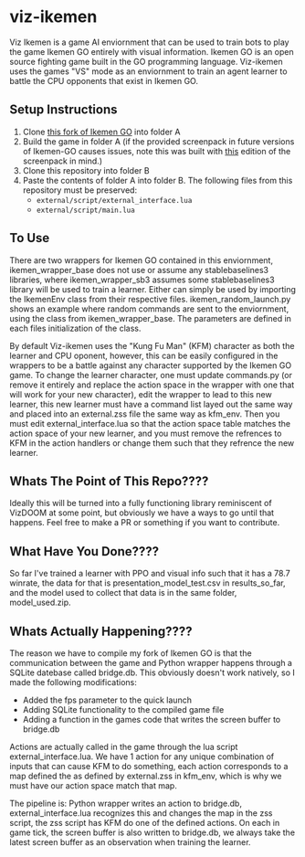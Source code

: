# viz-ikemen

Viz Ikemen is a game AI enviornment that can be used to train bots to play the game Ikemen GO entirely with visual information. Ikemen GO is an open source fighting game built in the GO programming language. Viz-ikemen uses the games "VS" mode as an enviornment to train an agent learner to battle the CPU opponents that exist in Ikemen GO.


## Setup Instructions

1. Clone [this fork of Ikemen GO](https://github.com/JohnAsaro/Ikemen-GO) into folder A
2. Build the game in folder A (if the provided screenpack in future versions of Ikemen-GO causes issues, note this was built with [this](https://github.com/ikemen-engine/Ikemen_GO-Elecbyte-Screenpack/tree/f5d97fcd33f452b8cfd40f8981a1c15b5478cda2) edition of the screenpack in mind.)
3. Clone this repository into folder B
4. Paste the contents of folder A into folder B. The following files from this repository must be preserved:
   - `external/script/external_interface.lua`
   - `external/script/main.lua`

## To Use

There are two wrappers for Ikemen GO contained in this enviornment, ikemen_wrapper_base does not use or assume any stablebaselines3 libraries, where ikemen_wrapper_sb3 assumes some stablebaselines3 library will be used to train a learner. Either can simply be used by importing the IkemenEnv class from their respective files. ikemen_random_launch.py shows an example where random commands are sent to the enviornment, using the class from ikemen_wrapper_base. The parameters are defined in each files initialization of the class. 

By default Viz-ikemen uses the "Kung Fu Man" (KFM) character as both the learner and CPU oponent, however, this can be easily configured in the wrappers to be a battle against any character supported by the Ikemen GO game. To change the learner character, one must update commands.py (or remove it entirely and replace the action space in the wrapper with one that will work for your new character), edit the wrapper to lead to this new learner, this new learner must have a command list layed out the same way and placed into an external.zss file the same way as kfm_env. Then you must edit external_interface.lua so that the action space table matches the action space of your new learner, and you must remove the refrences to KFM in the action handlers or change them such that they refrence the new learner.

## Whats The Point of This Repo????

Ideally this will be turned into a fully functioning library reminiscent of VizDOOM at some point, but obviously we have a ways to go until that happens. Feel free to make a PR or something if you want to contribute.

## What Have You Done????

So far I've trained a learner with PPO and visual info such that it has a 78.7 winrate, the data for that is presentation_model_test.csv in results_so_far, and the model used to collect that data is in the same folder, model_used.zip.

## Whats Actually Happening????

The reason we have to compile my fork of Ikemen GO is that the communication between the game and Python wrapper happens through a SQLite datebase called bridge.db. This obviously doesn't work natively, so I made the following modifications:
   - Added the fps parameter to the quick launch 
   - Adding SQLite functionality to the compiled game file
   - Adding a function in the games code that writes the screen buffer to bridge.db

Actions are actually called in the game through the lua script external_interface.lua. We have 1 action for any unique combination of inputs that can cause KFM to do something, each action corresponds to a map defined the as defined by external.zss in kfm_env, which is why we must have our action space match that map. 

The pipeline is: Python wrapper writes an action to bridge.db, external_interface.lua recognizes this and changes the map in the zss script, the zss script has KFM do one of the defined actions. On each in game tick, the screen buffer is also written to bridge.db, we always take the latest screen buffer as an observation when training the learner.
